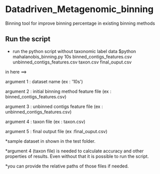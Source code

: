 # Datadriven_Metagenomic_binning
Binning tool for improve binning percentage in existing binning methods

Run the script
------------

* run the python script without taxonomic label data
$python mahalanobis_binning.py 10s binned_contigs_features.csv unbinned_contigs_features.csv taxon.csv final_ouput.csv

in here ==>

argument 1 : dataset name (ex : '10s')

argument 2 : initial binning method feature file (ex : binned_contigs_features.csv)

argument 3 : unbinned contigs feature file (ex : unbinned_contigs_features.csv)

argument 4 : taxon file (ex : taxon.csv)

argument 5 : final output file (ex :final_ouput.csv)


*sample dataset in shown in the test folder.

*argument 4 (taxon file) is needed to calculate accuracy and other properties of results. Even without that it is possible to run the script.

*you can provide the relative paths of those files if needed.
